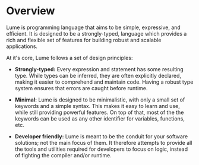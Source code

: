 # Overview

Lume is programming language that aims to be simple, expressive, and efficient. It is designed to be a strongly-typed, language which provides a rich and flexible set of features for building robust and scalable applications.

At it's core, Lume follows a set of design principles:

- **Strongly-typed:** Every expression and statement has some resulting type. While types can be inferred, they are often explicitly declared, making it easier to comprehend and maintain code. Having a robust type system ensures that errors are caught before runtime.

- **Minimal:** Lume is designed to be minimalistic, with only a small set of keywords and a simple syntax. This makes it easy to learn and use, while still providing powerful features. On top of that, most of the the keywords can be used as any other identifier for variables, functions, etc.

- **Developer friendly:** Lume is meant to be the conduit for your software solutions; not the main focus of them. It therefore attempts to provide all the tools and utilities required for developers to focus on logic, instead of fighting the compiler and/or runtime.
